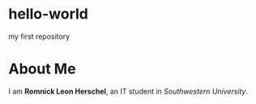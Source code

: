 # hello-world
my first repository
# About Me
I am **Romnick Leon Herschel**, an IT student in *Southwestern University*.
